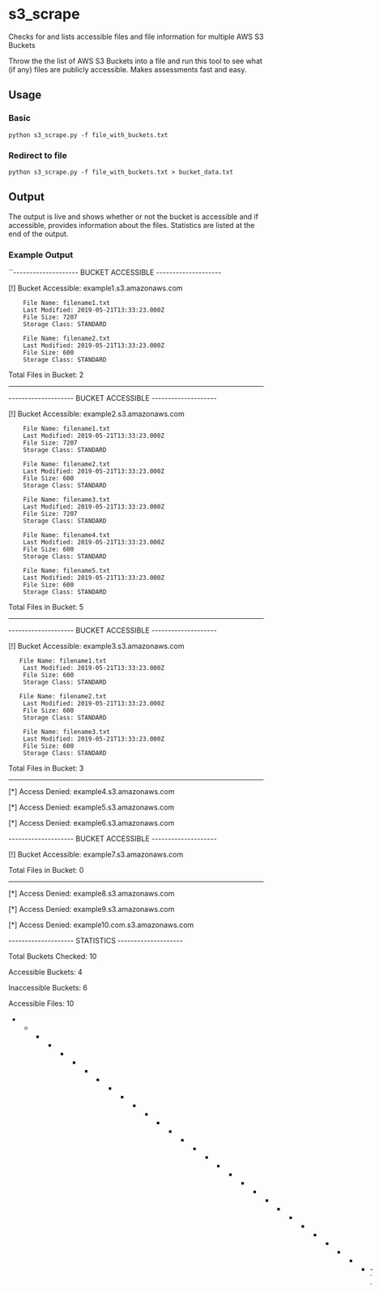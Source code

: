 # s3_scrape
Checks for and lists accessible files and file information for multiple AWS S3 Buckets

Throw the the list of AWS S3 Buckets into a file and run this tool to see what (if any) files are publicly accessible.  Makes assessments fast and easy.



## Usage


### Basic

`python s3_scrape.py -f file_with_buckets.txt`


### Redirect to file

`python s3_scrape.py -f file_with_buckets.txt > bucket_data.txt`



## Output

The output is live and shows whether or not the bucket is accessible and if accessible, provides information about the files.  Statistics are listed at the end of the output.


### Example Output

``-------------------- BUCKET ACCESSIBLE --------------------

[!] Bucket Accessible:  example1.s3.amazonaws.com


        File Name: filename1.txt
        Last Modified: 2019-05-21T13:33:23.000Z
        File Size: 7207
        Storage Class: STANDARD

        File Name: filename2.txt
        Last Modified: 2019-05-21T13:33:23.000Z
        File Size: 600
        Storage Class: STANDARD


Total Files in Bucket:  2



- - - - - - - - - - - - - - - - - - - - - - - - - - - - - - -




-------------------- BUCKET ACCESSIBLE --------------------

[!] Bucket Accessible:  example2.s3.amazonaws.com


        File Name: filename1.txt
        Last Modified: 2019-05-21T13:33:23.000Z
        File Size: 7207
        Storage Class: STANDARD

        File Name: filename2.txt
        Last Modified: 2019-05-21T13:33:23.000Z
        File Size: 600
        Storage Class: STANDARD

        File Name: filename3.txt
        Last Modified: 2019-05-21T13:33:23.000Z
        File Size: 7207
        Storage Class: STANDARD

        File Name: filename4.txt
        Last Modified: 2019-05-21T13:33:23.000Z
        File Size: 600
        Storage Class: STANDARD

        File Name: filename5.txt
        Last Modified: 2019-05-21T13:33:23.000Z
        File Size: 600
        Storage Class: STANDARD

       
Total Files in Bucket:  5



- - - - - - - - - - - - - - - - - - - - - - - - - - - - - - -





-------------------- BUCKET ACCESSIBLE --------------------

[!] Bucket Accessible:  example3.s3.amazonaws.com


       File Name: filename1.txt
        Last Modified: 2019-05-21T13:33:23.000Z
        File Size: 600
        Storage Class: STANDARD

       File Name: filename2.txt
        Last Modified: 2019-05-21T13:33:23.000Z
        File Size: 600
        Storage Class: STANDARD
		
		File Name: filename3.txt
        Last Modified: 2019-05-21T13:33:23.000Z
        File Size: 600
        Storage Class: STANDARD


Total Files in Bucket:  3



- - - - - - - - - - - - - - - - - - - - - - - - - - - - - - -



[*] Access Denied:  example4.s3.amazonaws.com

[*] Access Denied:  example5.s3.amazonaws.com

[*] Access Denied:  example6.s3.amazonaws.com



-------------------- BUCKET ACCESSIBLE --------------------

[!] Bucket Accessible:  example7.s3.amazonaws.com



Total Files in Bucket:  0



- - - - - - - - - - - - - - - - - - - - - - - - - - - - - - -



[*] Access Denied:  example8.s3.amazonaws.com

[*] Access Denied:  example9.s3.amazonaws.com

[*] Access Denied:  example10.com.s3.amazonaws.com




-------------------- STATISTICS --------------------


Total Buckets Checked:  10

Accessible Buckets:  4

Inaccessible Buckets:  6

Accessible Files:  10


- - - - - - - - - - - - - - - - - - - - - - - - - - - - - - -``


